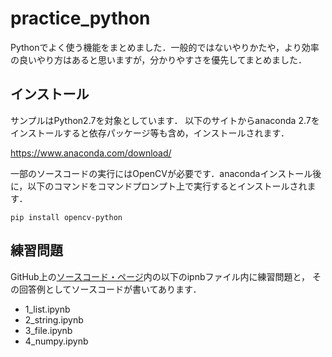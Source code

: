 # practice_python
Pythonでよく使う機能をまとめました．一般的ではないやりかたや，より効率の良いやり方はあると思いますが，分かりやすさを優先してまとめました．

## インストール
サンプルはPython2.7を対象としています．
以下のサイトからanaconda 2.7をインストールすると依存パッケージ等も含め，インストールされます．

https://www.anaconda.com/download/

一部のソースコードの実行にはOpenCVが必要です．anacondaインストール後に，以下のコマンドをコマンドプロンプト上で実行するとインストールされます．

    pip install opencv-python

## 練習問題

GitHub上の[ソースコード・ページ](https://github.com/naka-tomo/practice_python)内の以下のipnbファイル内に練習問題と，
その回答例としてソースコードが書いてあります．

- 1_list.ipynb
- 2_string.ipynb
- 3_file.ipynb
- 4_numpy.ipynb
